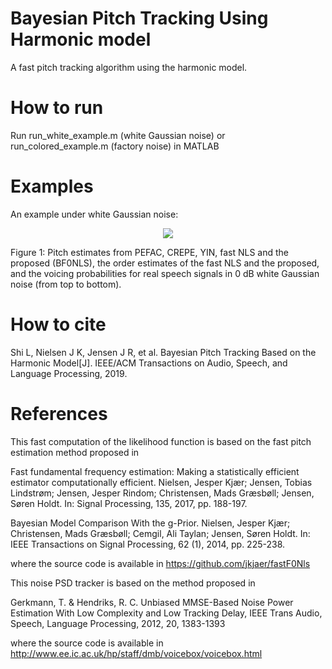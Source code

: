 # Bayesian Pitch Tracking Using Harmonic model

A fast pitch tracking algorithm using the harmonic model.

# How to run
Run run_white_example.m (white Gaussian noise) or run_colored_example.m (factory noise) in MATLAB

# Examples
An example under white Gaussian noise:

<p align="center">
<img src="https://github.com/LimingShi/Bayesian-Pitch-Tracking-Using-Harmonic-model/tree/master/figures/whiteGaussian0dB.jpeg">
</p>

 Figure 1: Pitch estimates from PEFAC, CREPE, YIN, fast NLS and the proposed (BF0NLS), the order estimates of the fast NLS and the proposed, and the voicing probabilities for real speech signals in 0 dB white Gaussian noise (from top to bottom).



# How to cite
 Shi L, Nielsen J K, Jensen J R, et al. Bayesian Pitch Tracking Based on the Harmonic Model[J]. IEEE/ACM Transactions on Audio, Speech, and Language Processing, 2019.

# References
This fast computation of the likelihood function is based on the fast pitch estimation method proposed in

Fast fundamental frequency estimation: Making a statistically efficient estimator computationally efficient. Nielsen, Jesper Kjær; Jensen, Tobias Lindstrøm; Jensen, Jesper Rindom; Christensen, Mads Græsbøll; Jensen, Søren Holdt. In: Signal Processing, 135, 2017, pp. 188-197.

Bayesian Model Comparison With the g-Prior. Nielsen, Jesper Kjær; Christensen, Mads Græsbøll; Cemgil, Ali Taylan; Jensen, Søren Holdt. In: IEEE Transactions on Signal Processing, 62 (1), 2014, pp. 225-238.

where the source code is available in
https://github.com/jkjaer/fastF0Nls


This noise PSD tracker is based on the method proposed in

Gerkmann, T. & Hendriks, R. C. Unbiased MMSE-Based Noise Power Estimation With Low Complexity and Low Tracking Delay, IEEE Trans Audio, Speech, Language Processing, 2012, 20, 1383-1393

where the source code is available in
http://www.ee.ic.ac.uk/hp/staff/dmb/voicebox/voicebox.html
